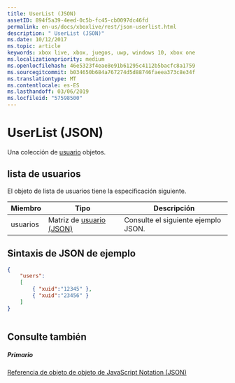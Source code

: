 ```yaml
---
title: UserList (JSON)
assetID: 894f5a39-4eed-0c5b-fc45-cb0097dc46fd
permalink: en-us/docs/xboxlive/rest/json-userlist.html
description: " UserList (JSON)"
ms.date: 10/12/2017
ms.topic: article
keywords: xbox live, xbox, juegos, uwp, windows 10, xbox one
ms.localizationpriority: medium
ms.openlocfilehash: 46e5323f4eae8e91b61295c4112b5bacfc8a1759
ms.sourcegitcommit: b034650b684a767274d5d88746faeea373c8e34f
ms.translationtype: MT
ms.contentlocale: es-ES
ms.lasthandoff: 03/06/2019
ms.locfileid: "57598500"
---
```

# <a name="userlist-json"></a>UserList (JSON)
Una colección de [usuario](json-user.md) objetos. 
<a id="ID4ER"></a>

 
## <a name="userlist"></a>lista de usuarios
 
El objeto de lista de usuarios tiene la especificación siguiente.
 
| Miembro| Tipo| Descripción| 
| --- | --- | --- | 
| usuarios| Matriz de [usuario (JSON)](json-user.md)| Consulte el siguiente ejemplo JSON.| 
  
<a id="ID4EPB"></a>

 
## <a name="sample-json-syntax"></a>Sintaxis de JSON de ejemplo
 

```json
{
    "users":
    [
        { "xuid":"12345" },
        { "xuid":"23456" }
    ] 
}
    
```

  
<a id="ID4EYB"></a>

 
## <a name="see-also"></a>Consulte también
 
<a id="ID4E1B"></a>

 
##### <a name="parent"></a>Primario 

[Referencia de objeto de objeto de JavaScript Notation (JSON)](atoc-xboxlivews-reference-json.md)

   